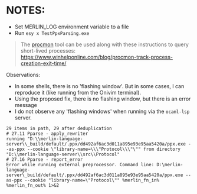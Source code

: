 # NOTES:

- Set MERLIN_LOG environment variable to a file
- Run `esy x TestPpxParsing.exe`

> The [procmon](https://docs.microsoft.com/en-us/sysinternals/downloads/procmon) tool can be used along with these instructions to query short-lived processes: https://www.winhelponline.com/blog/procmon-track-process-creation-exit-time/

Observations:
- In some shells, there is no 'flashing window'. But in some cases, I can reproduce it (like running from the Onivim terminal).
- Using the proposed fix, there is no flashing window, but there is an error message
- I do not observe any 'flashing windows' when running via the `ocaml-lsp` server.

```
29 items in path, 29 after deduplication
# 27.11 Pparse - apply_rewriter
running "D:\\merlin-language-server\\_build/default/.ppx/dd492af6ac3d011a895e93e95aa5420a/ppx.exe --as-ppx --cookie \"library-name=\\\"Protocol\\\"\"" from directory "D:\\merlin-language-server\\src\\Protocol"
# 27.16 Pparse - report_error
Error while running external preprocessor. Command line: D:\merlin-language-server\_build/default/.ppx/dd492af6ac3d011a895e93e95aa5420a/ppx.exe --as-ppx --cookie "library-name=\"Protocol\"" %merlin_fn_in% %merlin_fn_out% 1>&2
```
